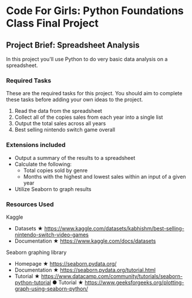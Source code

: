 # Code For Girls: Python Foundations Class Final Project

## Project Brief: Spreadsheet Analysis 
In this project you'll use Python to do very basic data analysis on a spreadsheet.

### Required Tasks 
These are the required tasks for this project. You should aim to complete these tasks before adding your own ideas to the project. 
1. Read the data from the spreadsheet 
2. Collect all of the copies sales from each year into a single list 
3. Output the total sales across all years 
4. Best selling nintendo switch game overall 

### Extensions included
* Output a summary of the results to a spreadsheet 
* Calculate the following: 
    * Total copies sold by genre
    * Months with the highest and lowest sales within an input of a given year
* Utilize Seaborn to graph results

### Resources Used 
Kaggle 
* Datasets ★ https://www.kaggle.com/datasets/kabhishm/best-selling-nintendo-switch-video-games
* Documentation ★ https://www.kaggle.com/docs/datasets 

[//]: # (Working with Excel files in Python)

[//]: # (* Homepage ★ https://github.com/python-excel/xlrd)

[//]: # (* Documentation ★ https://xlrd.readthedocs.io/en/latest/ )

Seaborn graphing library 
* Homepage ★ https://seaborn.pydata.org/ 
* Documentation ★ https://seaborn.pydata.org/tutorial.html 
* Tutorial ★ https://www.datacamp.com/community/tutorials/seaborn-python-tutorial ● Tutorial ★ https://www.geeksforgeeks.org/plotting-graph-using-seaborn-python/ 

